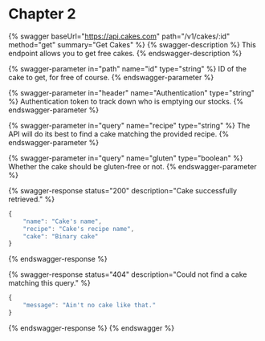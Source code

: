 # Chapter 2

{% swagger baseUrl="https://api.cakes.com" path="/v1/cakes/:id" method="get" summary="Get Cakes" %}
{% swagger-description %}
This endpoint allows you to get free cakes.
{% endswagger-description %}

{% swagger-parameter in="path" name="id" type="string" %}
ID of the cake to get, for free of course.
{% endswagger-parameter %}

{% swagger-parameter in="header" name="Authentication" type="string" %}
Authentication token to track down who is emptying our stocks.
{% endswagger-parameter %}

{% swagger-parameter in="query" name="recipe" type="string" %}
The API will do its best to find a cake matching the provided recipe.
{% endswagger-parameter %}

{% swagger-parameter in="query" name="gluten" type="boolean" %}
Whether the cake should be gluten-free or not.
{% endswagger-parameter %}

{% swagger-response status="200" description="Cake successfully retrieved." %}
```javascript
{
    "name": "Cake's name",
    "recipe": "Cake's recipe name",
    "cake": "Binary cake"
}
```
{% endswagger-response %}

{% swagger-response status="404" description="Could not find a cake matching this query." %}
```javascript
{
    "message": "Ain't no cake like that."
}
```
{% endswagger-response %}
{% endswagger %}

